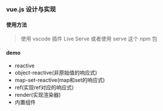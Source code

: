 ### vue.js 设计与实现

#### 使用方法

> 使用 vscode 插件 Live Serve 或者使用 serve 这个 npm 包

#### demo

- reactive
- object-reactive(非原始值的响应式)
- map-set-reactive(map和set的响应式)
- ref(实现ref对应的响应式)
- render(实现渲染器)
- 内置组件

